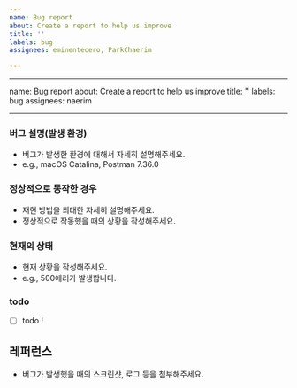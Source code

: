 ```yaml
---
name: Bug report
about: Create a report to help us improve
title: ''
labels: bug
assignees: eminentecero, ParkChaerim

---
```


---
name: Bug report
about: Create a report to help us improve
title: ''
labels: bug
assignees: naerim

---

### 버그 설명(발생 환경)
* 버그가 발생한 환경에 대해서 자세히 설명해주세요.
* e.g., macOS Catalina, Postman 7.36.0

### 정상적으로 동작한 경우
* 재현 방법을 최대한 자세히 설명해주세요.
* 정상적으로 작동했을 때의 상황을 작성해주세요.

### 현재의 상태
* 현재 상황을 작성해주세요.
* e.g., 500에러가 발생합니다.

### todo
- [ ] todo !


## 레퍼런스
* 버그가 발생했을 때의 스크린샷, 로그 등을 첨부해주세요.
